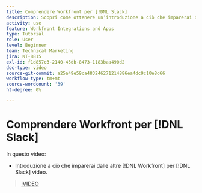 ```yaml
---
title: Comprendere Workfront per [!DNL Slack]
description: Scopri come ottenere un’introduzione a ciò che imparerai dalle altre [!DNL Workfront] per video di Slack.
activity: use
feature: Workfront Integrations and Apps
type: Tutorial
role: User
level: Beginner
team: Technical Marketing
jira: KT-8815
exl-id: f1d857c3-2140-45db-8473-1183baa490d2
doc-type: video
source-git-commit: a25a49e59ca483246271214886ea4dc9c10e8d66
workflow-type: tm+mt
source-wordcount: '39'
ht-degree: 0%

---
```


# Comprendere Workfront per [!DNL Slack]

In questo video:

* Introduzione a ciò che imparerai dalle altre [!DNL Workfront] per [!DNL Slack] video.

>[!VIDEO](https://video.tv.adobe.com/v/335116/?quality=12&learn=on)
